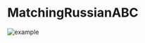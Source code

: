 # MatchingRussianABC
![example](https://github.com/Darkzellos/MatchingRussianABC/assets/60367010/0de97dd5-21ac-4f2b-af44-35ee43d8d1eb)

